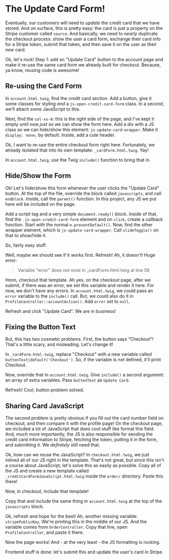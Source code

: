 # The Update Card Form!

Eventually, our customers will need to *update* the credit card that we have stored.
And on surface, this is pretty easy: the card is just a property on the Stripe customer
called `source`. And basically, we need to *nearly* duplicate the checkout process:
show the user a card form, exchange their card info for a Stripe token, submit that
token, and then save it on the user as their *new* card.

Ok, let's rock! Step 1: add an "Update Card" button to the account page and make it
re-use the same card form we already built for checkout. Because, ya know, reusing
code is awesome!

## Re-using the Card Form

In `account.html.twig`, find the credit card section. Add a button, give it some
classes for styling *and* a `js-open-credit-card-form` class. In a second, we'll
attach some JavaScript to this.

Next, find the `col-xs-6`: this is the *right* side of the page, and I've kept it
empty until now *just* so we can show the form here. Add a div with a JS class
so we can hide/show this element: `js-update-card-wrapper`. Make it `display: none;`
by default. Inside, add a cute header.

Ok, I want to re-use the entire checkout form right here. Fortunately, we already
isolated that into its own template: `_cardForm.html.twig`. Yay!

In `account.html.twig`, use the Twig `include()` function to bring that in.

## Hide/Show the Form

Ok! Let's hide/show this form whenever the user clicks the "Update Card" button.
At the top of the file, override the block called `javascripts`, and call `endblock`.
Inside, call the `parent()` function. In this project, any JS we put here will
be included on the page.

Add a script tag and a very simple `document.ready()` block. Inside of that, find
the `.js-open-credit-card-form` element and on `click`, create a callback function.
Start with the normal `e.preventDefault()`. Now, find the other wrapper element, which
is `js-update-card-wrapper`. Call `slideToggle()` on that to show/hide it.

So, fairly easy stuff.

Well, maybe we should see if it works first. Refresh! Ah, it doesn't! Huge error:

> Variable "error" does not exist in _cardForm.html.twig at line 56

Hmm, checkout that template. Ah yes, on the checkout page, after we submit, if there
was an error, we set this variable and render it here. For now, we don't have any
errors. In `account.html.twig`, we could pass an `error` variable to the `include()`
call. But, we could also do it in `ProfileController::accountAction()`. Add `error`
set to `null`.

Refresh and click "Update Card". We are in business!

## Fixing the Button Text

But, this has two cosmetic problems. First, the button says "Checkout"! That's a little
scary, and misleading. Let's change it!

In `_cardForm.html.twig`, replace "Checkout" with a new variable called
`buttonText|default('Checkout')`. So, if the variable is *not* defined, it'll print
Checkout.

Now, override that in `account.html.twig`. Give `include()` a second argument:
an array of extra variables. Pass `buttonText` as `Update Card`.

Refresh! Cool, button problem solved.

## Sharing Card JavaScript

The second problem is pretty obvious if you fill out the card number field on checkout,
and then compare it with the profile page! On the checkout page, we included a lot
of JavaScript that does cool stuff like format this field. And, *much* more importantly,
the JS is also responsible for sending the credit card information to Stripe, fetching
the token, putting it in the form, and submitting it. We *definitely* still need
that.

Ok, how can we reuse the JavaScript? In `checkout.html.twig`, we just inlined all
of our JS right in the template. That's not great, but since this isn't a course
about JavaScript, let's solve this as easily as possible. Copy all of the JS and
create a new template called `_creditCardFormJavaScript.html.twig` inside the `order/`
directory. Paste this there!

Now, in checkout, include that template!

Copy that and include the same thing in `account.html.twig` at the top of the `javascripts`
block.

Ok, refresh and hope for the best! Ah, another missing variable: `stripePublicKey`.
We're printing this in the middle of our JS. And the variable comes from `OrderController`.
Copy that line, open `ProfileController`, and paste it there.

Now the page works! *And* - at the very least - the JS formatting is rocking.

Frontend stuff is done: let's submit this and update the user's card in Stripe.
